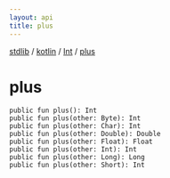 ```yaml
---
layout: api
title: plus
---
```

[stdlib](../../index.md) / [kotlin](../index.md) / [Int](index.md) / [plus](plus.md)

# plus

```
public fun plus(): Int
public fun plus(other: Byte): Int
public fun plus(other: Char): Int
public fun plus(other: Double): Double
public fun plus(other: Float): Float
public fun plus(other: Int): Int
public fun plus(other: Long): Long
public fun plus(other: Short): Int
```
